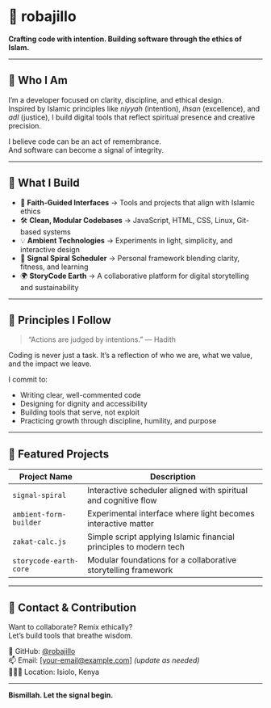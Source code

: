 # 🌌 robajillo

**Crafting code with intention. Building software through the ethics of Islam.**

---

## 🧭 Who I Am

I’m a developer focused on clarity, discipline, and ethical design.  
Inspired by Islamic principles like *niyyah* (intention), *ihsan* (excellence), and *adl* (justice), I build digital tools that reflect spiritual presence and creative precision.

I believe code can be an act of remembrance.  
And software can become a signal of integrity.

---

## 🔧 What I Build

- 🌙 **Faith-Guided Interfaces** → Tools and projects that align with Islamic ethics  
- 🛠 **Clean, Modular Codebases** → JavaScript, HTML, CSS, Linux, Git-based systems  
- 💡 **Ambient Technologies** → Experiments in light, simplicity, and interactive design  
- 📿 **Signal Spiral Scheduler** → Personal framework blending clarity, fitness, and learning  
- 🌍 **StoryCode Earth** → A collaborative platform for digital storytelling and sustainability

---

## 🕋 Principles I Follow

> “Actions are judged by intentions.” — Hadith

Coding is never just a task. It’s a reflection of who we are, what we value, and the impact we leave.

I commit to:
- Writing clear, well-commented code
- Designing for dignity and accessibility
- Building tools that serve, not exploit
- Practicing growth through discipline, humility, and purpose

---

## 📂 Featured Projects

| Project Name             | Description |
|--------------------------|-------------|
| `signal-spiral`          | Interactive scheduler aligned with spiritual and cognitive flow  
| `ambient-form-builder`   | Experimental interface where light becomes interactive matter  
| `zakat-calc.js`          | Simple script applying Islamic financial principles to modern tech  
| `storycode-earth-core`   | Modular foundations for a collaborative storytelling framework  

---

## 🧬 Contact & Contribution

Want to collaborate? Remix ethically?  
Let’s build tools that breathe wisdom.

🔗 GitHub: [@robajillo](https://github.com/robajillo)  
📫 Email: [your-email@example.com] *(update as needed)*  
🧘🏽‍♂️ Location: Isiolo, Kenya

---

**Bismillah. Let the signal begin.**

